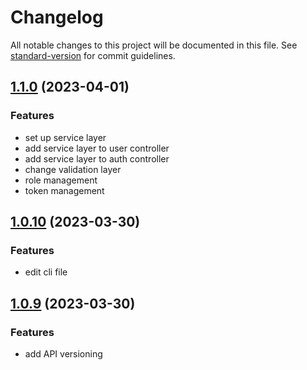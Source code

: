# Changelog

All notable changes to this project will be documented in this file. See [standard-version](https://github.com/conventional-changelog/standard-version) for commit guidelines.

## [1.1.0](https://github.com/gulalicelik/nodejs-express-sequelize-mysql-api-boilerplate/compare/V1.0.10...V1.1.0) (2023-04-01)

### Features

- set up service layer
- add service layer to user controller
- add service layer to auth controller
- change validation layer
- role management
- token management


## [1.0.10](https://github.com/gulalicelik/nodejs-express-sequelize-mysql-api-boilerplate/compare/V1.0.9...V1.0.10) (2023-03-30)

### Features

- edit cli file

## [1.0.9](https://github.com/gulalicelik/nodejs-express-sequelize-mysql-api-boilerplate/compare/main...V1.0.9) (2023-03-30)

### Features

- add API versioning 

